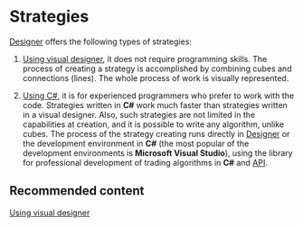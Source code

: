 # Strategies

[Designer](Designer.md) offers the following types of strategies:

1. [Using visual designer](Designer_Creating_strategy_out_of_blocks.md), it does not require programming skills. The process of creating a strategy is accomplished by combining cubes and connections (lines). The whole process of work is visually represented.

2. [Using C\#](Designer_Creating_strategy_from_code.md), it is for experienced programmers who prefer to work with the code. Strategies written in **C\#** work much faster than strategies written in a visual designer. Also, such strategies are not limited in the capabilities at creation, and it is possible to write any algorithm, unlike cubes. The process of the strategy creating runs directly in [Designer](Designer.md) or the development environment in **C\#** (the most popular of the development environments is **Microsoft Visual Studio**), using the library for professional development of trading algorithms in **C\#** and [API](StockSharpAbout.md). 

## Recommended content

[Using visual designer](Designer_Creating_strategy_out_of_blocks.md)
